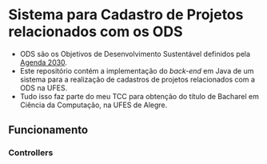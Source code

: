 # Sistema para Cadastro de Projetos relacionados com os ODS

- ODS são os Objetivos de Desenvolvimento Sustentável definidos pela [Agenda 2030](http://www.agenda2030.com.br/).
- Este repositório contém a implementação do *back-end* em Java de um sistema para a realização de cadastros de projetos relacionados com a ODS na UFES.
- Tudo isso faz parte do meu TCC para obtenção do título de Bacharel em Ciência da Computação, na UFES de Alegre.

## Funcionamento

### Controllers


